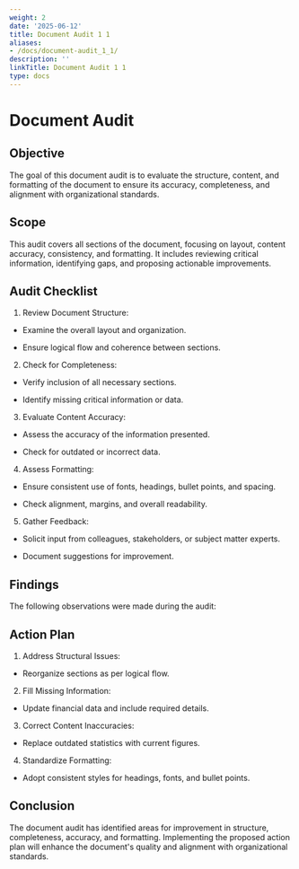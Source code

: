 ```yaml
---
weight: 2
date: '2025-06-12'
title: Document Audit 1 1
aliases:
- /docs/document-audit_1_1/
description: ''
linkTitle: Document Audit 1 1
type: docs
---
```


# Document Audit

## Objective

The goal of this document audit is to evaluate the structure, content, and formatting of the document to ensure its accuracy, completeness, and alignment with organizational standards.

## Scope

This audit covers all sections of the document, focusing on layout, content accuracy, consistency, and formatting. It includes reviewing critical information, identifying gaps, and proposing actionable improvements.

## Audit Checklist

1. Review Document Structure:

- Examine the overall layout and organization.

- Ensure logical flow and coherence between sections.

2. Check for Completeness:

- Verify inclusion of all necessary sections.

- Identify missing critical information or data.

3. Evaluate Content Accuracy:

- Assess the accuracy of the information presented.

- Check for outdated or incorrect data.

4. Assess Formatting:

- Ensure consistent use of fonts, headings, bullet points, and spacing.

- Check alignment, margins, and overall readability.

5. Gather Feedback:

- Solicit input from colleagues, stakeholders, or subject matter experts.

- Document suggestions for improvement.

## Findings

The following observations were made during the audit:

<!-- Unsupported block type: table -->

## Action Plan

1. Address Structural Issues:

- Reorganize sections as per logical flow.

2. Fill Missing Information:

- Update financial data and include required details.

3. Correct Content Inaccuracies:

- Replace outdated statistics with current figures.

4. Standardize Formatting:

- Adopt consistent styles for headings, fonts, and bullet points.

## Conclusion

The document audit has identified areas for improvement in structure, completeness, accuracy, and formatting. Implementing the proposed action plan will enhance the document's quality and alignment with organizational standards.

<!-- Unsupported block type: child_page -->